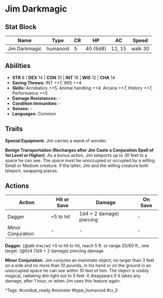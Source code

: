 # Jim Darkmagic

## Stat Block

| Name | Type | CR | HP | AC | Speed |
|------|------|----|----|----|-------|
| Jim Darkmagic | humanoid | 5 | 40 (9d8) | 12, 15 | walk 30 |

## Abilities

- **STR** 8 | **DEX** 14 | **CON** 10 | **INT** 18 | **WIS** 12 | **CHA** 14
- **Saving Throws:** INT ++7, WIS ++4  
- **Skills:** Acrobatics ++5, Animal handling ++4, Arcana ++7, History ++7, Performance ++5  
- **Damage Resistances:** -  
- **Condition Immunities:** -  
- **Senses:** -  
- **Languages:** Common

## Traits

**Special Equipment.** Jim carries a wand of wonder.

**Benign Transportation (Recharges after Jim Casts a Conjuration Spell of 1st Level or Higher).** As a bonus action, Jim teleports up to 30 feet to a space he can see. The space must be unoccupied or occupied by a willing Small or Medium creature. If the latter, Jim and the willing creature both teleport, swapping places.


## Actions

| Action | Hit or Save | Damage | On Save |
|--------|--------------|--------|----------|
| Dagger | +5 to hit | 1d4 + 2 damage) piercing | - |
| Minor Conjuration | - | - | - |

**Dagger.** {@atk mw,rw} +5 to hit to hit, reach 5 ft. or range 20/60 ft., one target. {@h}4 (1d4 + 2 damage) piercing damage.

**Minor Conjuration.** Jim conjures an inanimate object, no larger than 3 feet on a side and no more than 10 pounds, in his hand or on the ground in an unoccupied space he can see within 10 feet of him. The object is visibly magical, radiating dim light out to 5 feet. It disappears if it takes any damage, after 1 hour, or when Jim uses this feature again.


^Tags: #combat_ready #monster #type_humanoid #cr_5